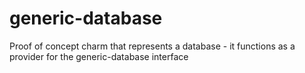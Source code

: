 # generic-database
Proof of concept charm that represents a database - it functions as a provider for the generic-database interface
